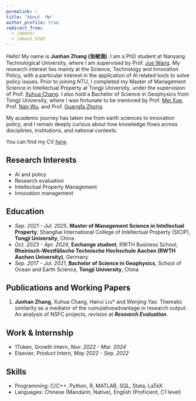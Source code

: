 ```yaml
---
permalink: /
title: "About  Me"
author_profile: true
redirect_from: 
  - /about/
  - /about.html
---
```

Hello! My name is **Junhan Zhang (张峻涵)**. I am a PhD student at Nanyang Technological University, where I am supervised by Prof. [Jue Wang](https://dr.ntu.edu.sg/entities/person/Wang-Jue). My research interest lies mainly at the Science, Technology and Innovation Policy, with a particular interest in the application of AI related tools to solve policy issues. Prior to joining NTU, I completed my Master of Management Science in Intellectual Property at Tongji University, under the supervision of Prof. [Xuhua Chang](https://sicip.tongji.edu.cn/13/dc/c13550a136156/page.htm). I also hold a Bachelor of Science in Geophysics from Tongji University, where I was fortunate to be mentored by Prof. [Mei Xue](https://mgg.tongji.edu.cn/25/ac/c22875a206252/page.htm), Prof. [Nan Wu](https://mgg.tongji.edu.cn/25/a8/c22871a206248/page.htm), and Prof. [Guangfa Zhong](https://ocean.tongji.edu.cn/space/gfz/).

My academic journey has taken me from earth sciences to innovation policy, and I remain deeply curious about how knowledge flows across disciplines, institutions, and national contexts.

You can find my CV [*here*](../files/Junhan_Zhang_CV_2025.pdf).

## Research Interests

- AI and policy
- Research evaluation
- Intellectual Property Management
- Innovation management

## Education

- *Sep. 2021 - Jul. 2025*, **Master of Management Science in Intellectual Property**, Shanghai International College of Intellectual Property (SICIP), **Tongji University**, China
- *Oct. 2023 - Apr. 2024*, **Exchange student**, RWTH Business School, **Rheinisch-Westfälische Technische Hochschule Aachen (RWTH Aachen University)**, Germany
- *Sep. 2017 - Jul. 2021*, **Bachelor of Science in Geophysics**, School of Ocean and Earth Science, **Tongji University**, China

## Publications and Working Papers

1. **Junhan Zhang**, Xuhua Chang, Hairui Liu* and Wenjing Yao. Thematic similarity as a mediator of the cumulativeadvantage in research output: An analysis of NSFC projects, *revision* at ***Research Evaluation***.

## Work & Internship

* 1Token, Growth Intern, *Nov. 2022 - Mar. 2024*
* Elsevier, Product Intern, *May 2022 - Sep. 2022*

## Skills

- Programming: C/C++, Python, R, MATLAB, SQL, Stata, LaTeX
- Languages: Chinese (Mandarin, Native), English (Proficient, C1 level)
